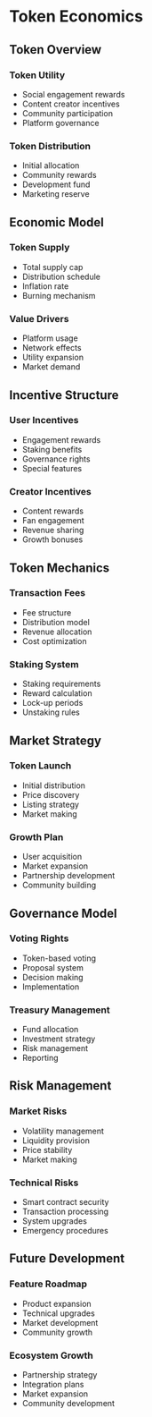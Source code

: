 # Token Economics

## Token Overview

### Token Utility
- Social engagement rewards
- Content creator incentives
- Community participation
- Platform governance

### Token Distribution
- Initial allocation
- Community rewards
- Development fund
- Marketing reserve

## Economic Model

### Token Supply
- Total supply cap
- Distribution schedule
- Inflation rate
- Burning mechanism

### Value Drivers
- Platform usage
- Network effects
- Utility expansion
- Market demand

## Incentive Structure

### User Incentives
- Engagement rewards
- Staking benefits
- Governance rights
- Special features

### Creator Incentives
- Content rewards
- Fan engagement
- Revenue sharing
- Growth bonuses

## Token Mechanics

### Transaction Fees
- Fee structure
- Distribution model
- Revenue allocation
- Cost optimization

### Staking System
- Staking requirements
- Reward calculation
- Lock-up periods
- Unstaking rules

## Market Strategy

### Token Launch
- Initial distribution
- Price discovery
- Listing strategy
- Market making

### Growth Plan
- User acquisition
- Market expansion
- Partnership development
- Community building

## Governance Model

### Voting Rights
- Token-based voting
- Proposal system
- Decision making
- Implementation

### Treasury Management
- Fund allocation
- Investment strategy
- Risk management
- Reporting

## Risk Management

### Market Risks
- Volatility management
- Liquidity provision
- Price stability
- Market making

### Technical Risks
- Smart contract security
- Transaction processing
- System upgrades
- Emergency procedures

## Future Development

### Feature Roadmap
- Product expansion
- Technical upgrades
- Market development
- Community growth

### Ecosystem Growth
- Partnership strategy
- Integration plans
- Market expansion
- Community development
